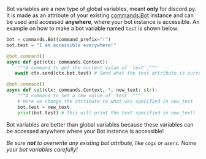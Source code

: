 Bot variables are a new type of global variables, meant **only** for discord.py. It is made as an attribute of your existing [commands.Bot](https://discordpy.readthedocs.io/en/latest/ext/commands/api.html#discord.ext.commands.Bot) instance and can be used and accessed **anywhere**, where your bot instance is accessible. An example on how to make a bot variable named `test` is shown below:

```py
bot = commands.Bot(command_prefix="!")
bot.test = "I am accessible everywhere!"

@bot.command()
async def get(ctx: commands.Context):
    """A command to get the current value of `test`."""
   await ctx.send(ctx.bot.test) # Send what the test attribute is currently set to

@bot.command()
async def set(ctx: commands.Context, *, new_text: str):
    """A command to set a new value of `test`."""
    # Here we change the attribute to what was specified in new_text
    bot.test = new_text
    print(bot.test) # This will print the text specified in new_text!
```

Bot variables are better than global variables because these variables can be accessed anywhere where your Bot instance is accessible!

*Be sure **not** to overwrite any existing bot attribute, like `cogs` or `users`. Name your bot variables carefully!*
